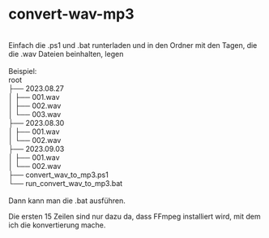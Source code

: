 # convert-wav-mp3<br>
<br>
Einfach die .ps1 und .bat runterladen und in den Ordner mit den Tagen, die die .wav Dateien beinhalten, legen<br>
<br>
Beispiel:<br>
root<br>
├── 2023.08.27<br>
│   ├── 001.wav<br>
│   ├── 002.wav<br>
│   └── 003.wav<br>
├── 2023.08.30<br>
│   ├── 001.wav<br>
│   └── 002.wav<br>
├── 2023.09.03<br>
│   ├── 001.wav<br>
│   └── 002.wav<br>
├── convert_wav_to_mp3.ps1<br>
└── run_convert_wav_to_mp3.bat<br>
<br>
Dann kann man die .bat ausführen.<br>


Die ersten 15 Zeilen sind nur dazu da, dass FFmpeg installiert wird, mit dem ich die konvertierung mache.<br>
